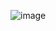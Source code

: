 ![image](https://user-images.githubusercontent.com/76823502/133065660-656e7d46-7ef0-408f-96e5-d45202da5135.png)

